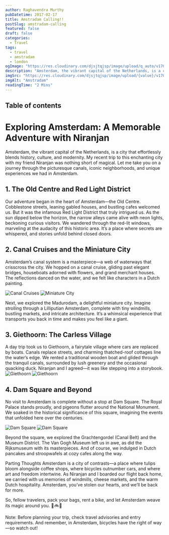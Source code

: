 ```yaml
---
author: Raghavendra Murthy
pubDatetime: 2017-02-17
title: Amstradam Calling!!
postSlug: amstradam-calling
featured: false
draft: false
categories:
  - Travel
tags:
  - travel
  - amstradam
  - london
ogImage: "https://res.cloudinary.com/djsjtqjsp/image/upload/q_auto/v1709671614/raghavendra-murthy-blog/travel/paris/IMG_4215_qzdbc3.jpg"
description: "Amsterdam, the vibrant capital of the Netherlands, is a city that effortlessly blends history, culture, and modernity. My recent trip to this enchanting city with my friend Niranjan was nothing short of magical. Let me take you on a journey through the picturesque canals, iconic neighborhoods, and unique experiences we had in Amsterdam."
imgSrc: "https://res.cloudinary.com/djsjtqjsp/image/upload/{value}/v1709674089/raghavendra-murthy-blog/travel/Amstradam/IMG_0807_wykqc1.jpg"
imgAlt: "Amstradam"
readingTime: "2 Mins"
---
```


## Table of contents

# Exploring Amsterdam: A Memorable Adventure with Niranjan

Amsterdam, the vibrant capital of the Netherlands, is a city that effortlessly blends history, culture, and modernity. My recent trip to this enchanting city with my friend Niranjan was nothing short of magical. Let me take you on a journey through the picturesque canals, iconic neighborhoods, and unique experiences we had in Amsterdam.

## 1. The Old Centre and Red Light District

Our adventure began in the heart of Amsterdam—the Old Centre. Cobblestone streets, leaning gabled houses, and bustling cafes welcomed us. But it was the infamous Red Light District that truly intrigued us. As the sun dipped below the horizon, the narrow alleys came alive with neon lights, beckoning curious visitors. We wandered through the red-lit windows, marveling at the audacity of this historic area. It’s a place where secrets are whispered, and stories unfold behind closed doors.

## 2. Canal Cruises and the Miniature City

Amsterdam’s canal system is a masterpiece—a web of waterways that crisscross the city. We hopped on a canal cruise, gliding past elegant bridges, houseboats adorned with flowers, and grand merchant houses. The reflections danced on the water, and we felt like characters in a Dutch painting.

![Canal Cruises](https://res.cloudinary.com/djsjtqjsp/image/upload/q_auto:low/v1709674088/raghavendra-murthy-blog/travel/Amstradam/IMG_0829_qgxsb6.jpg)
![Miniature City](https://res.cloudinary.com/djsjtqjsp/image/upload/q_auto:low/v1709674101/raghavendra-murthy-blog/travel/Amstradam/IMG_4601_jfx68u.jpg)

Next, we explored the Madurodam, a delightful miniature city. Imagine strolling through a Lilliputian Amsterdam, complete with tiny windmills, bustling markets, and intricate architecture. It’s a whimsical experience that transports you back in time and makes you feel like a giant.

## 3. Giethoorn: The Carless Village

A day trip took us to Giethoorn, a fairytale village where cars are replaced by boats. Canals replace streets, and charming thatched-roof cottages line the water’s edge. We rented a traditional wooden boat and glided through the tranquil canals, surrounded by lush greenery and the occasional quacking duck. Niranjan and I agreed—it was like stepping into a storybook.
![Giethoorn](https://res.cloudinary.com/djsjtqjsp/image/upload/q_auto:low/v1709674102/raghavendra-murthy-blog/travel/Amstradam/IMG_5031_p52rmy.jpg)
![Giethoorn](https://res.cloudinary.com/djsjtqjsp/image/upload/q_auto:low/v1709674091/raghavendra-murthy-blog/travel/Amstradam/IMG_0838_t3gvv8.jpg)

## 4. Dam Square and Beyond

No visit to Amsterdam is complete without a stop at Dam Square. The Royal Palace stands proudly, and pigeons flutter around the National Monument. We soaked in the historical significance of this square, imagining the events that unfolded here over the centuries.

![Dam Square](https://res.cloudinary.com/djsjtqjsp/image/upload/q_auto:low/v1709674103/raghavendra-murthy-blog/travel/Amstradam/IMG_4764_k3z5ah.jpg)
![Dam Square](https://res.cloudinary.com/djsjtqjsp/image/upload/q_auto:low/v1709674089/raghavendra-murthy-blog/travel/Amstradam/IMG_0826_pn3y0o.jpg)

Beyond the square, we explored the Grachtengordel (Canal Belt) and the Museum District. The Van Gogh Museum left us in awe, as did the Rijksmuseum with its masterpieces. And of course, we indulged in Dutch pancakes and stroopwafels at cozy cafes along the way.

Parting Thoughts
Amsterdam is a city of contrasts—a place where tulips bloom alongside coffee shops, where bicycles outnumber cars, and where art and freedom intertwine. As Niranjan and I boarded our flight back home, we carried with us memories of windmills, cheese markets, and the warm Dutch hospitality. Amsterdam, you’ve stolen our hearts, and we’ll be back for more.

So, fellow travelers, pack your bags, rent a bike, and let Amsterdam weave its magic around you. 🌷🚲✨

Note: Before planning your trip, check travel advisories and entry requirements. And remember, in Amsterdam, bicycles have the right of way—so watch out!
